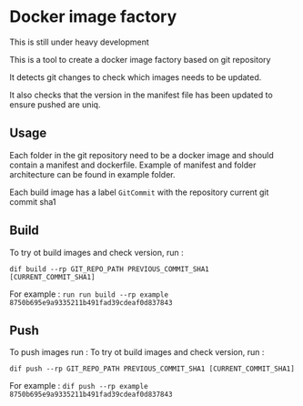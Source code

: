 # Docker image factory

This is still under heavy development

This is a tool to create a docker image factory based on git repository

It detects git changes to check which images needs to be updated.

It also checks that the version in the manifest file has been updated to ensure pushed are uniq.

## Usage

Each folder in the git repository need to be a docker image and should contain a manifest and dockerfile.
Example of manifest and folder architecture can be found in example folder.

Each build image has a label ``GitCommit`` with the repository current git commit sha1

## Build
To try ot build images and check version, run :
```
dif build --rp GIT_REPO_PATH PREVIOUS_COMMIT_SHA1 [CURRENT_COMMIT_SHA1]
```

For example : ``run run build --rp example 8750b695e9a9335211b491fad39cdeaf0d837843``

## Push
To push images run :
To try ot build images and check version, run :
```
dif push --rp GIT_REPO_PATH PREVIOUS_COMMIT_SHA1 [CURRENT_COMMIT_SHA1]
```

For example : ``dif push --rp example 8750b695e9a9335211b491fad39cdeaf0d837843``

